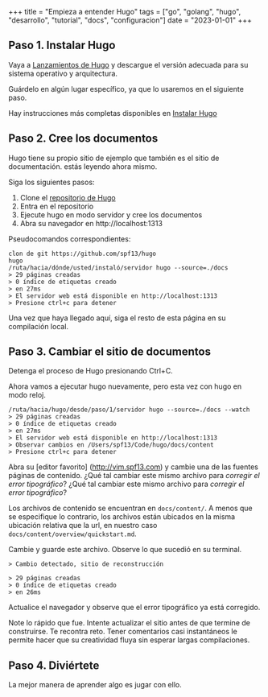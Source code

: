 +++
title = "Empieza a entender Hugo"
tags = ["go", "golang", "hugo", "desarrollo", "tutorial", "docs", "configuracion"]
date = "2023-01-01"
+++


## Paso 1. Instalar Hugo

Vaya a [Lanzamientos de Hugo](https://github.com/spf13/hugo/releases) y descargue el
versión adecuada para su sistema operativo y arquitectura.

Guárdelo en algún lugar específico, ya que lo usaremos en el siguiente paso.

Hay instrucciones más completas disponibles en [Instalar Hugo](https://gohugo.io/getting-started/installing/)

## Paso 2. Cree los documentos

Hugo tiene su propio sitio de ejemplo que también es el sitio de documentación.
estás leyendo ahora mismo.

Siga los siguientes pasos:

 1. Clone el [repositorio de Hugo](http://github.com/spf13/hugo)
 2. Entra en el repositorio
 3. Ejecute hugo en modo servidor y cree los documentos
 4. Abra su navegador en http://localhost:1313

Pseudocomandos correspondientes:

    clon de git https://github.com/spf13/hugo
    hugo
    /ruta/hacia/dónde/usted/instaló/servidor hugo --source=./docs
    > 29 páginas creadas
    > 0 índice de etiquetas creado
    > en 27ms
    > El servidor web está disponible en http://localhost:1313
    > Presione ctrl+c para detener

Una vez que haya llegado aquí, siga el resto de esta página en su compilación local.

## Paso 3. Cambiar el sitio de documentos

Detenga el proceso de Hugo presionando Ctrl+C.

Ahora vamos a ejecutar hugo nuevamente, pero esta vez con hugo en modo reloj.

    /ruta/hacia/hugo/desde/paso/1/servidor hugo --source=./docs --watch
    > 29 páginas creadas
    > 0 índice de etiquetas creado
    > en 27ms
    > El servidor web está disponible en http://localhost:1313
    > Observar cambios en /Users/spf13/Code/hugo/docs/content
    > Presione ctrl+c para detener


Abra su [editor favorito] (http://vim.spf13.com) y cambie una de las fuentes
páginas de contenido. ¿Qué tal cambiar este mismo archivo para *corregir el error tipográfico*? ¿Qué tal cambiar este mismo archivo para *corregir el error tipográfico*?

Los archivos de contenido se encuentran en `docs/content/`. A menos que se especifique lo contrario, los archivos
están ubicados en la misma ubicación relativa que la url, en nuestro caso
`docs/content/overview/quickstart.md`.

Cambie y guarde este archivo. Observe lo que sucedió en su terminal.

    > Cambio detectado, sitio de reconstrucción

    > 29 páginas creadas
    > 0 índice de etiquetas creado
    > en 26ms

Actualice el navegador y observe que el error tipográfico ya está corregido.

Note lo rápido que fue. Intente actualizar el sitio antes de que termine de construirse. Te recontra reto.
Tener comentarios casi instantáneos le permite hacer que su creatividad fluya sin esperar largas compilaciones.

## Paso 4. Diviértete

La mejor manera de aprender algo es jugar con ello.